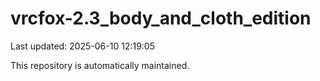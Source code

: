 # vrcfox-2.3_body_and_cloth_edition

Last updated: 2025-06-10 12:19:05

This repository is automatically maintained.

